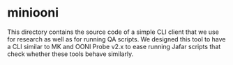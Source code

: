 # miniooni

This directory contains the source code of a simple CLI client that we
use for research as well as for running QA scripts. We designed this tool
to have a CLI similar to MK and OONI Probe v2.x to ease running Jafar
scripts that check whether these tools behave similarly.
